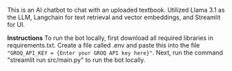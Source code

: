 This is an AI chatbot to chat with an uploaded textbook. Utilized Llama 3.1 as the LLM, Langchain for text retrieval and vector embeddings, and Streamlit for UI. 

**Instructions**
To run the bot locally, first download all required libraries in requirements.txt. Create a file called .env and paste this into the file ```"GROQ_API_KEY = {Enter your GROQ API key here}"```. 
Next, run the command "streamlit run src/main.py" to run the bot locally.
